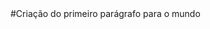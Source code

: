 <!-- # hello-word
Descrição bem top massa -->

<!DOCTYPE HTML>
<html lang="pt-br"> 

  <head></head>
  <body>
    #Criação do primeiro parágrafo para o mundo
  </body>

</html>
